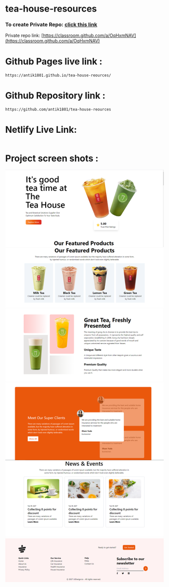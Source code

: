 # tea-house-resources

### To create Private Repo: [click this link](https://classroom.github.com/a/OqHxmNAV)
Private repo link: [https://classroom.github.com/a/OqHxmNAV](https://classroom.github.com/a/OqHxmNAV)


# Github Pages live link :
```
https://antik1801.github.io/tea-house-reources/
```

# Github Repository link :
```
https://github.com/antik1801/tea-house-reources
```

# Netlify Live Link:
```

```

# Project screen shots :

<img src="./Screen-shots/1.png"></img>
<img src="./Screen-shots/2.png"></img>
<img src="./Screen-shots/3.png"></img>
<img src="./Screen-shots/4.png"></img>
<img src="./Screen-shots/5.png"></img>
<img src="./Screen-shots/6.png"></img>